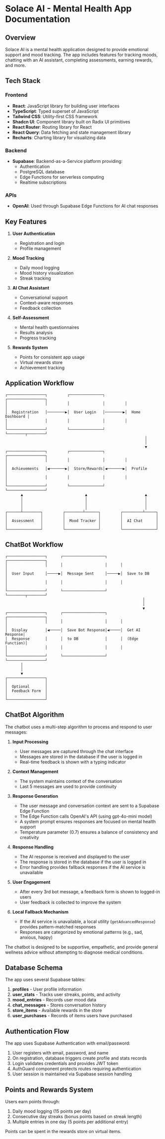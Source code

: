
# Solace AI - Mental Health App Documentation

## Overview
Solace AI is a mental health application designed to provide emotional support and mood tracking. The app includes features for tracking moods, chatting with an AI assistant, completing assessments, earning rewards, and more.

## Tech Stack

### Frontend
- **React**: JavaScript library for building user interfaces
- **TypeScript**: Typed superset of JavaScript
- **Tailwind CSS**: Utility-first CSS framework
- **Shadcn UI**: Component library built on Radix UI primitives
- **React Router**: Routing library for React
- **React Query**: Data fetching and state management library
- **Recharts**: Charting library for visualizing data

### Backend
- **Supabase**: Backend-as-a-Service platform providing:
  - Authentication
  - PostgreSQL database
  - Edge Functions for serverless computing
  - Realtime subscriptions

### APIs
- **OpenAI**: Used through Supabase Edge Functions for AI chat responses

## Key Features

1. **User Authentication**
   - Registration and login
   - Profile management

2. **Mood Tracking**
   - Daily mood logging
   - Mood history visualization
   - Streak tracking

3. **AI Chat Assistant**
   - Conversational support
   - Context-aware responses
   - Feedback collection

4. **Self-Assessment**
   - Mental health questionnaires
   - Results analysis
   - Progress tracking

5. **Rewards System**
   - Points for consistent app usage
   - Virtual rewards store
   - Achievement tracking

## Application Workflow

```
┌─────────────────┐         ┌───────────────┐         ┌─────────────────┐
│                 │         │               │         │                 │
│  Registration   │────────▶│  User Login   │────────▶│  Home Dashboard │
│                 │         │               │         │                 │
└─────────────────┘         └───────────────┘         └────────┬────────┘
                                                               │
                                                               │
                                                               ▼
┌─────────────────┐         ┌───────────────┐         ┌─────────────────┐
│                 │         │               │         │                 │
│  Achievements   │◀───────▶│  Store/Rewards│◀───────▶│  Profile        │
│                 │         │               │         │                 │
└─────────────────┘         └───────────────┘         └─────────────────┘
       ▲                            ▲                          ▲
       │                            │                          │
       │                            │                          │
       │                            │                          │
┌──────┴────────┐         ┌────────┴──────┐         ┌─────────┴─────┐
│               │         │               │         │               │
│  Assessment   │         │  Mood Tracker │         │  AI Chat      │
│               │         │               │         │               │
└───────────────┘         └───────────────┘         └───────────────┘
```

## ChatBot Workflow

```
┌─────────────────┐      ┌───────────────────┐      ┌─────────────────┐
│                 │      │                   │      │                 │
│  User Input     │─────▶│  Message Sent     │─────▶│  Save to DB     │
│                 │      │                   │      │                 │
└─────────────────┘      └───────────────────┘      └────────┬────────┘
                                                              │
                                                              │
                                                              ▼
┌─────────────────┐      ┌───────────────────┐      ┌─────────────────┐
│                 │      │                   │      │                 │
│  Display        │◀─────│  Save Bot Response│◀─────│  Get AI Response│
│  Response       │      │  to DB            │      │  (Edge Function)│
│                 │      │                   │      │                 │
└─────────────────┘      └───────────────────┘      └─────────────────┘
       │
       │
       ▼
┌─────────────────┐
│                 │
│  Optional       │
│  Feedback Form  │
│                 │
└─────────────────┘
```

## ChatBot Algorithm

The chatbot uses a multi-step algorithm to process and respond to user messages:

1. **Input Processing**
   - User messages are captured through the chat interface
   - Messages are stored in the database if the user is logged in
   - Real-time feedback is shown with a typing indicator

2. **Context Management**
   - The system maintains context of the conversation
   - Last 5 messages are used to provide continuity

3. **Response Generation**
   - The user message and conversation context are sent to a Supabase Edge Function
   - The Edge Function calls OpenAI's API (using gpt-4o-mini model)
   - A system prompt ensures responses are focused on mental health support
   - Temperature parameter (0.7) ensures a balance of consistency and creativity

4. **Response Handling**
   - The AI response is received and displayed to the user
   - The response is stored in the database if the user is logged in
   - Error handling provides fallback responses if the AI service is unavailable

5. **User Engagement**
   - After every 3rd bot message, a feedback form is shown to logged-in users
   - User feedback is collected to improve the system

6. **Local Fallback Mechanism**
   - If the AI service is unavailable, a local utility (`getAdvancedResponse`) provides pattern-matched responses
   - Responses are categorized by emotional patterns (e.g., sad, anxious, happy)

The chatbot is designed to be supportive, empathetic, and provide general wellness advice without attempting to diagnose medical conditions.

## Database Schema

The app uses several Supabase tables:

1. **profiles** - User profile information
2. **user_stats** - Tracks user streaks, points, and activity
3. **mood_entries** - Records user mood data
4. **chat_messages** - Stores conversation history
5. **store_items** - Available rewards in the store
6. **user_purchases** - Records of items users have purchased

## Authentication Flow

The app uses Supabase Authentication with email/password:

1. User registers with email, password, and name
2. On registration, database triggers create profile and stats records
3. Login validates credentials and provides JWT token
4. AuthGuard component protects routes requiring authentication
5. User session is maintained via Supabase session handling

## Points and Rewards System

Users earn points through:
1. Daily mood logging (15 points per day)
2. Consecutive day streaks (bonus points based on streak length)
3. Multiple entries in one day (5 points per additional entry)

Points can be spent in the rewards store on virtual items.

